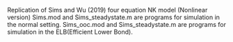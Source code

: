 Replication of Sims and Wu (2019) four equation NK model (Nonlinear version)
Sims.mod and Sims_steadystate.m are programs for simulation in the normal setting.
Sims_ooc.mod and Sims_steadystate.m are programs for simulation in the ELB(Efficient Lower Bond).
